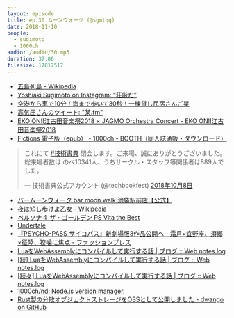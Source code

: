 ```yaml
---
layout: episode
title: ep.30 ムーンウォーク (@sgmtqq)
date: 2018-11-10
people:
  - sugimoto
  - 1000ch
audio: /audio/30.mp3
duration: 37:06
filesize: 17817517
---
```


- [五島列島 - Wikipedia](https://ja.wikipedia.org/wiki/五島列島)
- [Yoshiaki Sugimoto on Instagram: “荘厳だ”](https://www.instagram.com/p/Bn0GdIFh9EL/)
- [空港から車で10分！海まで歩いて30秒！一棟貸し民宿さんご星](https://sangoboshi.jimdo.com/)
- [高気圧さんのツイート: "某.fm"](https://twitter.com/sgmtqq/status/1056085079041011712)
- [EKO ON!!江古田音楽祭2018 × JAGMO Orchestra Concert - EKO ON!!江古田音楽祭2018](http://www.eko-on.jp/event196)
- [Fictions 電子版（epub） - 1000ch - BOOTH（同人誌通販・ダウンロード）](https://1000ch.booth.pm/items/1027491)

<blockquote class="twitter-tweet" data-lang="ja"><p lang="ja" dir="ltr">これにて <a href="https://twitter.com/hashtag/%E6%8A%80%E8%A1%93%E6%9B%B8%E5%85%B8?src=hash&amp;ref_src=twsrc%5Etfw">#技術書典</a> 閉会します。ご来場、誠にありがとうございました。総来場者数は のべ10341人、うちサークル・スタッフ等関係者は889人でした。</p>&mdash; 技術書典公式アカウント (@techbookfest) <a href="https://twitter.com/techbookfest/status/1049208448372465664?ref_src=twsrc%5Etfw">2018年10月8日</a></blockquote>

- [バームーンウォーク bar moon walk 池袋駅前店【公式】](https://barmoonwalk-ekimae.owst.jp/)
- [夜は短し歩けよ乙女 - Wikipedia](https://ja.wikipedia.org/wiki/夜は短し歩けよ乙女)
- [ペルソナ４ ザ・ゴールデン PS Vita the Best](http://p-atlus.jp/p4g/)
- [Undertale](https://undertale.jp/)
- [『PSYCHO-PASS サイコパス』新劇場版3作品公開へ - 霜月×宜野座、須郷×征陸、狡噛に焦点 - ファッションプレス](https://www.fashion-press.net/news/38032)
- [LuaをWebAssemblyにコンパイルして実行する話 | ブログ :: Web notes.log](https://blog.wnotes.net/blog/article/webassembly-lua)
- [[続] LuaをWebAssemblyにコンパイルして実行する話 | ブログ :: Web notes.log](https://blog.wnotes.net/blog/article/lua-to-webassembly-2)
- [[続々] LuaをWebAssemblyにコンパイルして実行する話 | ブログ :: Web notes.log](https://blog.wnotes.net/blog/article/lua-to-webassembly-3)
- [1000ch/nd: Node.js version manager.](https://github.com/1000ch/nd)
- [Rust製の分散オブジェクトストレージをOSSとして公開しました - dwango on GitHub](https://dwango.github.io/articles/frugalos/)
